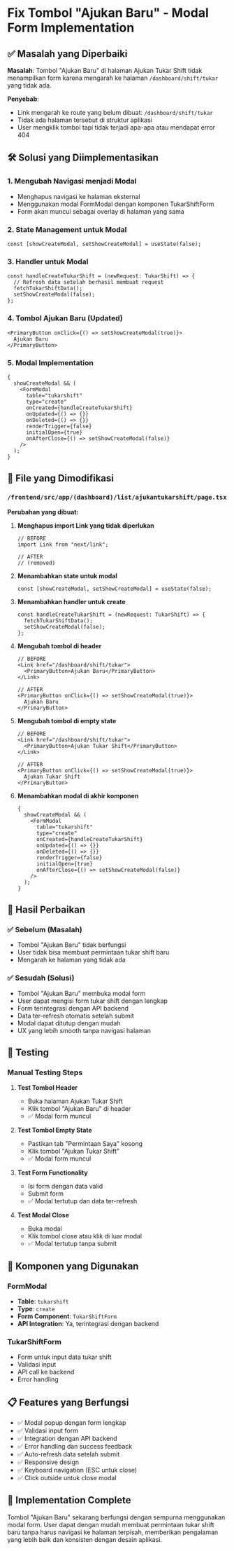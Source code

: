 # Fix Tombol "Ajukan Baru" - Modal Form Implementation

## ✅ Masalah yang Diperbaiki

**Masalah**: Tombol "Ajukan Baru" di halaman Ajukan Tukar Shift tidak menampilkan form karena mengarah ke halaman `/dashboard/shift/tukar` yang tidak ada.

**Penyebab**:

- Link mengarah ke route yang belum dibuat: `/dashboard/shift/tukar`
- Tidak ada halaman tersebut di struktur aplikasi
- User mengklik tombol tapi tidak terjadi apa-apa atau mendapat error 404

## 🛠️ Solusi yang Diimplementasikan

### 1. **Mengubah Navigasi menjadi Modal**

- Menghapus navigasi ke halaman eksternal
- Menggunakan modal FormModal dengan komponen TukarShiftForm
- Form akan muncul sebagai overlay di halaman yang sama

### 2. **State Management untuk Modal**

```tsx
const [showCreateModal, setShowCreateModal] = useState(false);
```

### 3. **Handler untuk Modal**

```tsx
const handleCreateTukarShift = (newRequest: TukarShift) => {
  // Refresh data setelah berhasil membuat request
  fetchTukarShiftData();
  setShowCreateModal(false);
};
```

### 4. **Tombol Ajukan Baru (Updated)**

```tsx
<PrimaryButton onClick={() => setShowCreateModal(true)}>
  Ajukan Baru
</PrimaryButton>
```

### 5. **Modal Implementation**

```tsx
{
  showCreateModal && (
    <FormModal
      table="tukarshift"
      type="create"
      onCreated={handleCreateTukarShift}
      onUpdated={() => {}}
      onDeleted={() => {}}
      renderTrigger={false}
      initialOpen={true}
      onAfterClose={() => setShowCreateModal(false)}
    />
  );
}
```

## 📁 File yang Dimodifikasi

### `/frontend/src/app/(dashboard)/list/ajukantukarshift/page.tsx`

**Perubahan yang dibuat:**

1. **Menghapus import Link yang tidak diperlukan**

   ```tsx
   // BEFORE
   import Link from "next/link";

   // AFTER
   // (removed)
   ```

2. **Menambahkan state untuk modal**

   ```tsx
   const [showCreateModal, setShowCreateModal] = useState(false);
   ```

3. **Menambahkan handler untuk create**

   ```tsx
   const handleCreateTukarShift = (newRequest: TukarShift) => {
     fetchTukarShiftData();
     setShowCreateModal(false);
   };
   ```

4. **Mengubah tombol di header**

   ```tsx
   // BEFORE
   <Link href="/dashboard/shift/tukar">
     <PrimaryButton>Ajukan Baru</PrimaryButton>
   </Link>

   // AFTER
   <PrimaryButton onClick={() => setShowCreateModal(true)}>
     Ajukan Baru
   </PrimaryButton>
   ```

5. **Mengubah tombol di empty state**

   ```tsx
   // BEFORE
   <Link href="/dashboard/shift/tukar">
     <PrimaryButton>Ajukan Tukar Shift</PrimaryButton>
   </Link>

   // AFTER
   <PrimaryButton onClick={() => setShowCreateModal(true)}>
     Ajukan Tukar Shift
   </PrimaryButton>
   ```

6. **Menambahkan modal di akhir komponen**
   ```tsx
   {
     showCreateModal && (
       <FormModal
         table="tukarshift"
         type="create"
         onCreated={handleCreateTukarShift}
         onUpdated={() => {}}
         onDeleted={() => {}}
         renderTrigger={false}
         initialOpen={true}
         onAfterClose={() => setShowCreateModal(false)}
       />
     );
   }
   ```

## 🎯 Hasil Perbaikan

### ✅ Sebelum (Masalah)

- Tombol "Ajukan Baru" tidak berfungsi
- User tidak bisa membuat permintaan tukar shift baru
- Mengarah ke halaman yang tidak ada

### ✅ Sesudah (Solusi)

- Tombol "Ajukan Baru" membuka modal form
- User dapat mengisi form tukar shift dengan lengkap
- Form terintegrasi dengan API backend
- Data ter-refresh otomatis setelah submit
- Modal dapat ditutup dengan mudah
- UX yang lebih smooth tanpa navigasi halaman

## 🧪 Testing

### Manual Testing Steps

1. **Test Tombol Header**

   - Buka halaman Ajukan Tukar Shift
   - Klik tombol "Ajukan Baru" di header
   - ✅ Modal form muncul

2. **Test Tombol Empty State**

   - Pastikan tab "Permintaan Saya" kosong
   - Klik tombol "Ajukan Tukar Shift"
   - ✅ Modal form muncul

3. **Test Form Functionality**

   - Isi form dengan data valid
   - Submit form
   - ✅ Modal tertutup dan data ter-refresh

4. **Test Modal Close**
   - Buka modal
   - Klik tombol close atau klik di luar modal
   - ✅ Modal tertutup tanpa submit

## 🔧 Komponen yang Digunakan

### FormModal

- **Table**: `tukarshift`
- **Type**: `create`
- **Form Component**: `TukarShiftForm`
- **API Integration**: Ya, terintegrasi dengan backend

### TukarShiftForm

- Form untuk input data tukar shift
- Validasi input
- API call ke backend
- Error handling

## 📋 Features yang Berfungsi

- ✅ Modal popup dengan form lengkap
- ✅ Validasi input form
- ✅ Integration dengan API backend
- ✅ Error handling dan success feedback
- ✅ Auto-refresh data setelah submit
- ✅ Responsive design
- ✅ Keyboard navigation (ESC untuk close)
- ✅ Click outside untuk close modal

## 🎉 Implementation Complete

Tombol "Ajukan Baru" sekarang berfungsi dengan sempurna menggunakan modal form. User dapat dengan mudah membuat permintaan tukar shift baru tanpa harus navigasi ke halaman terpisah, memberikan pengalaman yang lebih baik dan konsisten dengan desain aplikasi.
